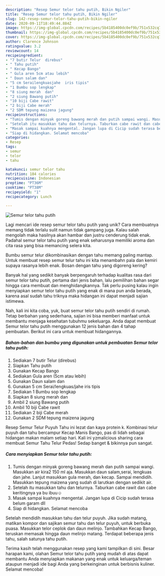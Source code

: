 ```yaml
---
description: "Resep Semur telor tahu putih, Bikin Ngiler"
title: "Resep Semur telor tahu putih, Bikin Ngiler"
slug: 142-resep-semur-telor-tahu-putih-bikin-ngiler
date: 2020-09-11T18:49:44.884Z
image: https://img-global.cpcdn.com/recipes/5b4185400dc0ef9b/751x532cq70/semur-telor-tahu-putih-foto-resep-utama.jpg
thumbnail: https://img-global.cpcdn.com/recipes/5b4185400dc0ef9b/751x532cq70/semur-telor-tahu-putih-foto-resep-utama.jpg
cover: https://img-global.cpcdn.com/recipes/5b4185400dc0ef9b/751x532cq70/semur-telor-tahu-putih-foto-resep-utama.jpg
author: Clarence Johnson
ratingvalue: 3.2
reviewcount: 14
recipeingredient:
- "7 butir Telur  direbus"
- " Tahu putih"
- " Kecap Bango"
- " Gula aren 5cm atau lebih"
- " Daun salam dan"
- "5 cm Serailengkuasjahe  iris tipis"
- "1 Bumbu sop lengkap"
- "8 siung merah  dan"
- "2 siung Bawang putih"
- "10 biji Cabe rawit"
- "2 biji Cabe merah"
- "2 SDM tepung maizena jagung"
recipeinstructions:
- "Tumis dengan minyak goreng bawang merah dan putih sampai wangi. Masukkan air kira2 150 ml aja. Masukkan daun salam,serai, lengkuas dan jahe. Lanjut masukkan gula merah, dan kecap. Sampai mendidih. Masukkan tepung maizena yang sudah di larutkan dengan sedikit air."
- "Setelah itu masukkan tahu dan telurnya. Taburkan cabe rawit dan cabe keritingnya ya bu ibuu☺️"
- "Masak sampai kuahnya mengental. Jangan lupa di Cicip sudah terasa belum garam dll"
- "Siap di hidangkan. Selamat mencoba"
categories:
- Resep
tags:
- semur
- telor
- tahu

katakunci: semur telor tahu 
nutrition: 184 calories
recipecuisine: Indonesian
preptime: "PT36M"
cooktime: "PT38M"
recipeyield: "1"
recipecategory: Lunch

---
```



![Semur telor tahu putih](https://img-global.cpcdn.com/recipes/5b4185400dc0ef9b/751x532cq70/semur-telor-tahu-putih-foto-resep-utama.jpg)

Lagi mencari ide resep semur telor tahu putih yang unik? Cara membuatnya memang tidak terlalu sulit namun tidak gampang juga. Kalau salah mengolah maka hasilnya akan hambar dan justru cenderung tidak enak. Padahal semur telor tahu putih yang enak seharusnya memiliki aroma dan cita rasa yang bisa memancing selera kita.

Bumbu semur telur dikombinasikan dengan tahu memang paling mantap. Untuk membuat resep semur telur tahu ini kita menambahn pala dan kemiri supaya rasanya lebih enak. Bosan dengan tahu yang digoreng kering?

Banyak hal yang sedikit banyak berpengaruh terhadap kualitas rasa dari semur telor tahu putih, pertama dari jenis bahan, lalu pemilihan bahan segar hingga cara membuat dan menghidangkannya. Tak perlu pusing kalau ingin menyiapkan semur telor tahu putih yang enak di mana pun anda berada, karena asal sudah tahu triknya maka hidangan ini dapat menjadi sajian istimewa.


Nah, kali ini kita coba, yuk, buat semur telor tahu putih sendiri di rumah. Tetap berbahan yang sederhana, sajian ini bisa memberi manfaat untuk membantu menjaga kesehatan tubuhmu sekeluarga. Anda dapat membuat Semur telor tahu putih menggunakan 12 jenis bahan dan 4 tahap pembuatan. Berikut ini cara untuk membuat hidangannya.

<!--inarticleads1-->

##### Bahan-bahan dan bumbu yang digunakan untuk pembuatan Semur telor tahu putih:

1. Sediakan 7 butir Telur  (direbus)
1. Siapkan  Tahu putih
1. Gunakan  Kecap Bango
1. Sediakan  Gula aren (5cm atau lebih)
1. Gunakan  Daun salam dan
1. Gunakan 5 cm Serai/lengkuas/jahe  iris tipis
1. Sediakan 1 Bumbu sop lengkap
1. Siapkan 8 siung merah  dan
1. Ambil 2 siung Bawang putih
1. Ambil 10 biji Cabe rawit
1. Sediakan 2 biji Cabe merah
1. Gunakan 2 SDM tepung maizena jagung


Resep Semur Telur Puyuh Tahu ini lezat dan kaya protein k. Kombinasi telur puyuh dan tahu bercampur Kecap Manis Bango, pas di lidah sebagai hidangan makan malam setiap hari. Kali ini yzmalicious sharing cara membuat Semur Tahu Telur Pedas! Sedap banget &amp; bikinnya pun sangat. 

<!--inarticleads2-->

##### Cara menyiapkan Semur telor tahu putih:

1. Tumis dengan minyak goreng bawang merah dan putih sampai wangi. Masukkan air kira2 150 ml aja. Masukkan daun salam,serai, lengkuas dan jahe. Lanjut masukkan gula merah, dan kecap. Sampai mendidih. Masukkan tepung maizena yang sudah di larutkan dengan sedikit air.
1. Setelah itu masukkan tahu dan telurnya. Taburkan cabe rawit dan cabe keritingnya ya bu ibuu☺️
1. Masak sampai kuahnya mengental. Jangan lupa di Cicip sudah terasa belum garam dll
1. Siap di hidangkan. Selamat mencoba


Setelah mendidih masukkan tahu dan telur puyuh. Jika sudah matang, matikan kompor dan sajikan semur tahu dan telur puyuh, untuk berbuka puasa. Masukkan telor ceplok dan daun melinjo. Tambahkan Kecap Bango, teruskan memasak hingga daun melinjo matang. Terdapat beberapa jenis tahu, salah satunya tahu putih. 

Terima kasih telah menggunakan resep yang kami tampilkan di sini. Besar harapan kami, olahan Semur telor tahu putih yang mudah di atas dapat membantu Anda menyiapkan makanan yang enak untuk keluarga/teman ataupun menjadi ide bagi Anda yang berkeinginan untuk berbisnis kuliner. Selamat mencoba!
